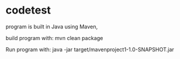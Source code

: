 # codetest

program is built in Java using Maven,

build program with:
mvn clean package

Run program with:
java -jar target/mavenproject1-1.0-SNAPSHOT.jar
